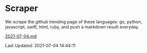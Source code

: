 # Scraper

We scrape the github trending page of these languages: go, python, javascript, swift, html, ruby, and push a markdown result everyday.

[2021-07-04.md](https://github.com/henson/Scraper/blob/master/2021-07-04.md)

Last Updated: 2021-07-04 14:44:11